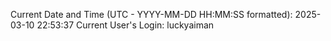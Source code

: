 Current Date and Time (UTC - YYYY-MM-DD HH:MM:SS formatted): 2025-03-10 22:53:37
Current User's Login: luckyaiman
